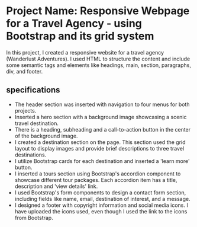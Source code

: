 # Project Name: Responsive Webpage for a Travel Agency - using Bootstrap and its grid system

In this project, I created a responsive website for a travel agency (Wanderlust Adventures). I used HTML to structure the content and include some 
semantic tags and elements like headings, main, section, paragraphs, div, and footer.

## specifications

- The header section was inserted with navigation to four menus for both projects.
- Inserted a hero section with a background image showcasing a scenic travel destination.
- There is a heading, subheading and a call-to-action button in the center of the background image.
- I created a destination section on the page. This section used the grid layout to display images and provide brief descriptions to three travel destinations.
- I utilize Bootstrap cards for each destination and inserted a 'learn more' button.
- I inserted a tours section using Bootstrap's accordion component to showcase different tour packages. Each accordion item has a title, description and 'view details' link.
- I used Bootstrap's form components to design a contact form section, including fields like name, email, destination of interest, and a message.
- I designed a footer with copyright information and social media icons. I have uploaded the icons used, even though I used the link to the icons from Bootstrap.

 
